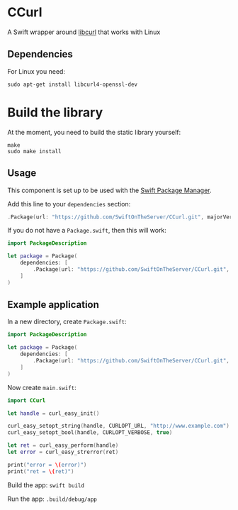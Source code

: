 # CCurl

A Swift wrapper around [libcurl][1] that works with Linux

## Dependencies

For Linux you need:

`sudo apt-get install libcurl4-openssl-dev`


# Build the library

At the moment, you need to build the static library yourself:

```
make
sudo make install
```


## Usage

This component is set up to be used with the [Swift Package Manager][2].

Add this line to your `dependencies` section:

```swift
.Package(url: "https://github.com/SwiftOnTheServer/CCurl.git", majorVersion: 1)
```

If you do not have a `Package.swift`, then this will work:

```swift
import PackageDescription

let package = Package(
    dependencies: [
        .Package(url: "https://github.com/SwiftOnTheServer/CCurl.git", majorVersion: 1)
    ]
)
```


## Example application

In a new directory, create `Package.swift`:


```swift
import PackageDescription

let package = Package(
    dependencies: [
        .Package(url: "https://github.com/SwiftOnTheServer/CCurl.git", versions: Version(0,0,1)..<Version(2,0,0))
    ]
)
```

Now create `main.swift`:

```swift
import CCurl

let handle = curl_easy_init()

curl_easy_setopt_string(handle, CURLOPT_URL, "http://www.example.com")
curl_easy_setopt_bool(handle, CURLOPT_VERBOSE, true)

let ret = curl_easy_perform(handle)
let error = curl_easy_strerror(ret)

print("error = \(error)")
print("ret = \(ret)")
```

Build the app: `swift build`

Run the app: `.build/debug/app`


[1]: http://curl.haxx.se/libcurl/
[2]: https://swift.org/package-manager/
